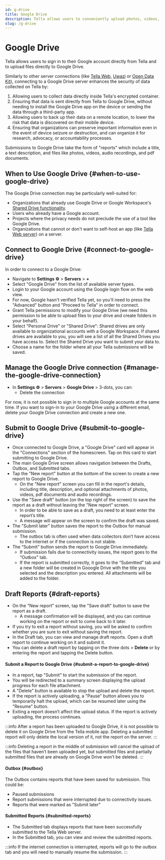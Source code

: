 ```yaml
---
id: g-drive
title: Google Drive
description: Tella allows users to conveniently upload photos, videos, pdfs and audio recordings to their personal or organizational Google Drive.
slug: /g-drive
---
```


# Google Drive

Tella allows users to sign in to their Google account directly from Tella and to upload files directly to Google Drive.

Similarly to other server connections (like [Tella Web](/tella-web), [Uwazi](/uwazi) or [Open Data Kit](/odk)), connecting to a Google Drive server enhances the security of data collected on Tella by:

1. Allowing users to collect data directly inside Tella's encrypted container.
2. Ensuring that data is sent directly from Tella to Google Drive, without needing to install the Google Drive app on the device or sending the data through a third-party app.
3. Allowing users to back up their data on a remote location, to lower the risk that data is discovered on their mobile device.
4. Ensuring that organizations can preserve important information even in the event of device seizure or destruction, and can organize it for research, advocacy, or accountability processes.

Submissions to Google Drive take the form of "reports" which include a title, a text description, and files like photos, videos, audio recordings, and pdf documents. 

## When to Use Google Drive {#when-to-use-google-drive}

The Google Drive connection may be particularly well-suited for:
- Organizations that already use Google Drive or Google Workspace's [Shared Drive functionality](https://support.google.com/a/users/answer/7212025?hl=en).
- Users who already have a Google account.
- Projects where the privacy needs do not preclude the use of a tool like Google Drive.
- Organizations that cannot or don't want to self-host an app (like [Tella Web server](/tella-web)) on a server.

## Connect to Google Drive {#connect-to-google-drive}

In order to connect to a Google Drive:

* Navigate to **Settings ⚙️** > **Servers** > **+**
* Select "Google Drive" from the list of available server types.
* Login to your Google account using the Google login flow on the web view. 
* For now, Google hasn't verified Tella yet, so you'll need to press the "Advanced" button and "Proceed to Tella" in order to connect.
* Grant Tella permissions to modify your Google Drive (we need this permission to be able to upload files to your drive and create folders in your behalf).
* Select "Personal Drive" or "Shared Drive": Shared drives are only available to organizational accounts with a Google Workspace. If shared drives are available to you, you will see a list of all the Shared Drives you have access to. Select the Shared Drive you want to submit your data to.
* Choose a name for the folder where all your Tella submissions will be saved.


## Manage the Google Drive connection {#manage-the-google-drive-connection}

* In **Settings ⚙️** > **Servers** >  **Google Drive** > 3-dots, you can:
  - Delete the connection

For now, it is not possible to sign in to multiple Google accounts at the same time. If you want to sign-in to your Google Drive using a different email, delete your Google Drive connection and create a new one.


## Submit to Google Drive {#submit-to-google-drive}

* Once connected to  Google Drive, a "Google Drive" card will appear in the "Connections" section of the homescreen. Tap on this card to start submitting to Google Drive.
* The main Google Drive screen allows navigation between the Drafts, Outbox, and Submitted tabs.
* Tap the "New report" button at the bottom of the screen to create a new report to Google Drive.
    * On the "New report" screen you can fill in the report's details, including title, description, and optional attachments of photos, videos, pdf documents and audio recordings.
* Use the "Save draft" button (on the top right of the screen) to save the report as a draft without leaving the "New report" screen. 
    * In order to be able to save as a draft, you need to at least enter the report’s title.
    * A message will appear on the screen to confirm the draft was saved.
* The "Submit later" button saves the report to the Outbox for manual submission.
    * The outbox tab is often used when data collectors don’t have access to the internet or if the connection is not stable.
* The “Submit” button sends the report to Google Drive immediately.
    * If submission fails due to connectivity issues, the report goes to the “Outbox" tab.
    * If the report is submitted correctly, it goes to the “Submitted” tab and a new folder will be created in Gooogle Drive with the title you selected and the description you entered. All attachments will be added to the folder.


##  Draft Reports {#draft-reports}

* On the "New report" screen, tap the "Save draft" button to save the report as a draft.
    * A message confirmation will be displayed, and you can continue working on the report or exit to come back to it later.
* If you try to exit a report without saving, you will be asked to confirm whether you are sure to exit without saving the report.
* In the Draft tab, you can view and manage draft reports. Open a draft report to continue working on it and submit it.
* You can delete a draft report by tapping on the three dots > **Delete** or by entering the report and tapping the Delete button.


#### Submit a Report to Google Drive {#submit-a-report-to-google-drive}

* In a report, tap "Submit" to start the submission of the report.
* You will be redirected to a summary screen displaying the upload progress for each file attachment.
* A "Delete" button is available to stop the upload and delete the report.
* If the report is actively uploading, a "Pause" button allows you to temporarily halt the upload, which can be resumed later using the "Resume" button.
* Exiting a report doesn’t affect the upload status. If the report is actively uploading, the process continues. 

:::info
After a report has been uploaded to Google Drive, it is not possible to delete it on Google Drive from the Tella mobile app. Deleting a submitted report will only delete the local version of it, not the report on the server. 
:::

:::info
Deleting a report in the middle of submission will cancel the upload of the files that haven’t been uploaded yet, but submitted files and partially submitted files that are already on Google Drive won’t be deleted.
:::


#### Outbox {#outbox}

The Outbox contains reports that have been saved for submission. This could be:

* Paused submissions
* Report submissions that were interrupted due to connectivity issues.
* Reports that were marked as "Submit later"


#### Submitted Reports {#submitted-reports}

- The Submitted tab displays reports that have been successfully submitted to the Tella Web server.
- In the Submitted tab, you can view and review the submitted reports.

:::info
If the internet connection is interrupted, reports will go to the outbox tab and you will need to manually resume the submission.
:::



